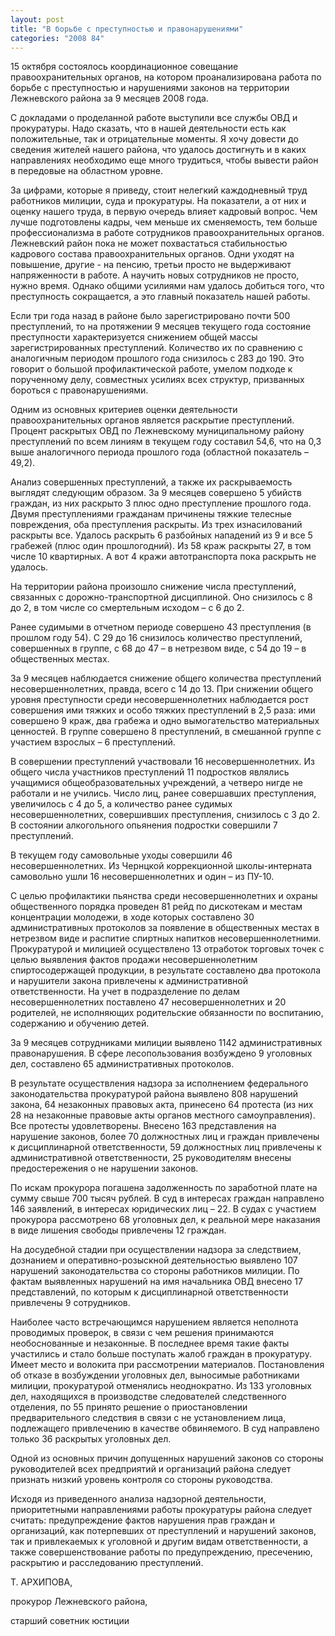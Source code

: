 ```yaml
---
layout: post
title: "В борьбе с преступностью и правонарушениями"
categories: "2008 84"
---
```


15 октября состоялось координационное совещание правоохранительных органов, на котором проанализирована работа по борьбе с преступностью и нарушениями законов на территории Лежневского района за 9 месяцев 2008 года.

С докладами о проделанной работе выступили все службы ОВД и прокуратуры. Надо сказать, что в нашей деятельности есть как положительные, так и отрицательные моменты. Я хочу довести до сведения жителей нашего района, что удалось достигнуть и в каких направлениях необходимо еще много трудиться, чтобы вывести район в передовые на областном уровне.

За цифрами, которые я приведу, стоит нелегкий каждодневный труд работников милиции, суда и прокуратуры. На показатели, а от них и оценку нашего труда, в первую очередь влияет кадровый вопрос. Чем лучше подготовлены кадры, чем меньше их сменяемость, тем больше профессионализма в работе сотрудников правоохранительных органов. Лежневский район пока не может похвастаться стабильностью кадрового состава правоохранительных органов. Одни уходят на повышение, другие - на пенсию, третьи просто не выдерживают напряженности в работе. А научить новых сотрудников не просто, нужно время. Однако общими усилиями нам удалось добиться того, что преступность сокращается, а это главный показатель нашей работы.

Если три года назад в районе было зарегистрировано почти 500 преступлений, то на протяжении 9 месяцев текущего года состояние преступности характеризуется снижением общей массы зарегистрированных преступлений. Количество их по сравнению с аналогичным периодом прошлого года снизилось с 283 до 190. Это говорит о большой профилактической работе, умелом подходе к порученному делу, совместных усилиях всех структур, призванных бороться с правонарушениями.

Одним из основных критериев оценки деятельности правоохранительных органов является раскрытие преступлений. Процент раскрытых ОВД по Лежневскому муниципальному району преступлений по всем линиям в текущем году составил 54,6, что на 0,3 выше аналогичного периода прошлого года (областной показатель – 49,2).

Анализ совершенных преступлений, а также их раскрываемость выглядят следующим образом. За 9 месяцев совершено 5 убийств граждан, из них раскрыто 3 плюс одно преступление прошлого года. Двумя преступлениями гражданам причинены тяжкие телесные повреждения, оба преступления раскрыты. Из трех изнасилований раскрыты все. Удалось раскрыть 6 разбойных нападений из 9 и все 5 грабежей (плюс один прошлогодний). Из 58 краж раскрыты 27, в том числе 10 квартирных. А вот 4 кражи автотранспорта пока раскрыть не удалось.

На территории района произошло снижение числа преступлений, связанных с дорожно-транспортной дисциплиной. Оно снизилось с 8 до 2, в том числе со смертельным исходом – с 6 до 2.

Ранее судимыми в отчетном периоде совершено 43 преступления (в прошлом году 54). С 29 до 16 снизилось количество преступлений, совершенных в группе, с 68 до 47 – в нетрезвом виде, с 54 до 19 – в общественных местах.

За 9 месяцев наблюдается снижение общего количества преступлений несовершеннолетних, правда, всего с 14 до 13. При снижении общего уровня преступности среди несовершеннолетних наблюдается рост совершения ими тяжких и особо тяжких преступлений в 2,5 раза: ими совершено 9 краж, два грабежа и одно вымогательство материальных ценностей. В группе совершено 8 преступлений, в смешанной группе с участием взрослых – 6 преступлений.

В совершении преступлений участвовали 16 несовершеннолетних. Из общего числа участников преступлений 11 подростков являлись учащимися общеобразовательных учреждений, а четверо нигде не работали и не учились. Число лиц, ранее совершавших преступления, увеличилось с 4 до 5, а количество ранее судимых несовершеннолетних, совершивших преступления, снизилось с 3 до 2. В состоянии алкогольного опьянения подростки совершили 7 преступлений.

В текущем году самовольные уходы совершили 46 несовершеннолетних. Из Чернцкой коррекционной школы-интерната самовольно ушли 16 несовершеннолетних и один – из ПУ-10.

С целью профилактики пьянства среди несовершеннолетних и охраны общественного порядка проведен 81 рейд по дискотекам и местам концентрации молодежи, в ходе которых составлено 30 административных протоколов за появление в общественных местах в нетрезвом виде и распитие спиртных напитков несовершеннолетними. Прокуратурой и милицией осуществлено 13 отработок торговых точек с целью выявления фактов продажи несовершеннолетним спиртосодержащей продукции, в результате составлено два протокола и нарушители закона привлечены к административной ответственности. На учет в подразделение по делам несовершеннолетних поставлено 47 несовершеннолетних и 20 родителей, не исполняющих родительские обязанности по воспитанию, содержанию и обучению детей.

За 9 месяцев сотрудниками милиции выявлено 1142 административных правонарушения. В сфере лесопользования возбуждено 9 уголовных дел, составлено 65 административных протоколов.

В результате осуществления надзора за исполнением федерального законодательства прокуратурой района выявлено 808 нарушений закона, 64 незаконных правовых акта, принесено 64 протеста (из них 28 на незаконные правовые акты органов местного самоуправления). Все протесты удовлетворены. Внесено 163 представления на нарушение законов, более 70 должностных лиц и граждан привлечены к дисциплинарной ответственности, 59 должностных лиц привлечены к административной ответственности, 25 руководителям внесены предостережения о не нарушении законов.

По искам прокурора погашена задолженность по заработной плате на сумму свыше 700 тысяч рублей. В суд в интересах граждан направлено 146 заявлений, в интересах юридических лиц – 22. В судах с участием прокурора рассмотрено 68 уголовных дел, к реальной мере наказания в виде лишения свободы привлечены 12 граждан.

На досудебной стадии при осуществлении надзора за следствием, дознанием и оперативно-розыскной деятельностью выявлено 107 нарушений законодательства со стороны работников милиции. По фактам выявленных нарушений на имя начальника ОВД внесено 17 представлений, по которым к дисциплинарной ответственности привлечены 9 сотрудников.

Наиболее часто встречающимся нарушением является неполнота проводимых проверок, в связи с чем решения принимаются необоснованные и незаконные. В последнее время такие факты участились и стало больше поступать жалоб граждан в прокуратуру. Имеет место и волокита при рассмотрении материалов. Постановления об отказе в возбуждении уголовных дел, выносимые работниками милиции, прокуратурой отменялись неоднократно. Из 133 уголовных дел, находящихся в производстве следователей следственного отделения, по 55 принято решение о приостановлении предварительного следствия в связи с не установлением лица, подлежащего привлечению в качестве обвиняемого. В суд направлено только 36 раскрытых уголовных дел.

Одной из основных причин допущенных нарушений законов со стороны руководителей всех предприятий и организаций района следует признать низкий уровень контроля со стороны руководства.

Исходя из приведенного анализа надзорной деятельности, приоритетными направлениями работы прокуратуры района следует считать: предупреждение фактов нарушения прав граждан и организаций, как потерпевших от преступлений и нарушений законов, так и привлекаемых к уголовной и другим видам ответственности, а также совершенствование работы по предупреждению, пресечению, раскрытию и расследованию преступлений.

Т. АРХИПОВА,

прокурор Лежневского района,

старший советник юстиции



